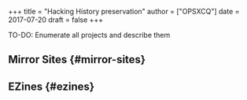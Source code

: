 +++
title = "Hacking History preservation"
author = ["OPSXCQ"]
date = 2017-07-20
draft = false
+++

TO-DO: Enumerate all projects and describe them


## Mirror Sites {#mirror-sites}


## EZines {#ezines}
